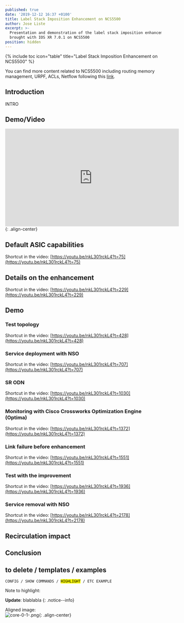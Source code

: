 ```yaml
---
published: true
date: '2019-12-12 16:37 +0100'
title: Label Stack Imposition Enhancement on NCS5500
author: Jose Liste
excerpt: >-
  Presentation and demonstration of the label stack imposition enhancements
  brought with IOS XR 7.0.1 on NCS5500
position: hidden
---
```

{% include toc icon="table" title="Label Stack Imposition Enhancement on NCS5500" %}

You can find more content related to NCS5500 including routing memory management, URPF, ACLs, Netflow following this [link](https://xrdocs.io/ncs5500/tutorials/).

## Introduction

INTRO

## Demo/Video

<iframe type="text/html" width="560" height="315" src="https://www.youtube.com/watch?v=nkL301rckL4" frameborder="0" allow="autoplay" ></iframe>{: .align-center}

## Default ASIC capabilities

Shortcut in the video: [https://youtu.be/nkL301rckL4?t=75](https://youtu.be/nkL301rckL4?t=75)

## Details on the enhancement

Shortcut in the video: [https://youtu.be/nkL301rckL4?t=229](https://youtu.be/nkL301rckL4?t=229)

## Demo

### Test topology

Shortcut in the video: [https://youtu.be/nkL301rckL4?t=428](https://youtu.be/nkL301rckL4?t=428)

### Service deployment with NSO

Shortcut in the video: [https://youtu.be/nkL301rckL4?t=707](https://youtu.be/nkL301rckL4?t=707)

### SR ODN

Shortcut in the video: [https://youtu.be/nkL301rckL4?t=1030](https://youtu.be/nkL301rckL4?t=1030)

### Monitoring with Cisco Crossworks Optimization Engine (Optima)

Shortcut in the video: [https://youtu.be/nkL301rckL4?t=1372](https://youtu.be/nkL301rckL4?t=1372)

### Link failure before enhancement

Shortcut in the video: [https://youtu.be/nkL301rckL4?t=1551](https://youtu.be/nkL301rckL4?t=1551)


### Test with the improvement

Shortcut in the video: [https://youtu.be/nkL301rckL4?t=1936](https://youtu.be/nkL301rckL4?t=1936)

### Service removal with NSO

Shortcut in the video: [https://youtu.be/nkL301rckL4?t=2178](https://youtu.be/nkL301rckL4?t=2178)

## Recirculation impact


## Conclusion






## to delete / templates / examples

<div class="highlighter-rouge">
<pre class="highlight">
<code>CONFIG / SHOW COMMANDS / <mark>HIGHLIGHT</mark> / ETC EXAMPLE</code>
</pre>
</div>

Note to highlight: 

**Update**: blablabla
{: .notice--info}

Aligned image:  
![core-0-1-.png]({{site.baseurl}}/images/core-0-1-.png){: .align-center}
